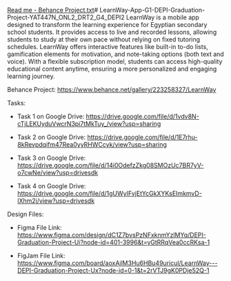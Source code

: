 [Read me - Behance Project.txt](https://github.com/user-attachments/files/19675621/Read.me.-.Behance.Project.txt)# LearnWay-App-G1-DEPI-Graduation-Project-YAT447N_ONL2_DRT2_G4_DEPI2
LearnWay is a mobile app designed to transform the learning experience for Egyptian secondary school students. It provides access to live and recorded lessons, allowing students to study at their own pace without relying on fixed tutoring schedules. LearnWay offers interactive features like built-in to-do lists, gamification elements for motivation, and note-taking options (both text and voice). With a flexible subscription model, students can access high-quality educational content anytime, ensuring a more personalized and engaging learning journey.



Behance Project:
https://www.behance.net/gallery/223258327/LearnWay



Tasks:
- Task 1 on Google Drive: https://drive.google.com/file/d/1vdv8N-cTjLEKUyduVwcrN3pi7tMkTuy_/view?usp=sharing

- Task 2 on Google Drive: https://drive.google.com/file/d/1E7rhu-8kRevpdqifm47Rea0yyRHWCcyk/view?usp=sharing

- Task 3 on Google Drive: https://drive.google.com/file/d/14i0OdefzZkg08SMOzUc7BR7yV-o7cwNe/view?usp=drivesdk

- Task 4 on Google Drive: https://drive.google.com/file/d/1gUWyIFvjEtYcGkXYKsEImkmvD-lXhm2j/view?usp=drivesdk


Design Files:
- Figma File Link: https://www.figma.com/design/dC1Z7bvsPzNFxknmYzlMYq/DEPI-Graduation-Project-Ui?node-id=401-3996&t=yGtRRqVea0ccRKsa-1

- FigJam File Link: https://www.figma.com/board/aoxAjlM3Hu6HBu49uricul/LearnWay---DEPI-Graduation-Project-Ux?node-id=0-1&t=2rVTJ9gK0PDje52Q-1



